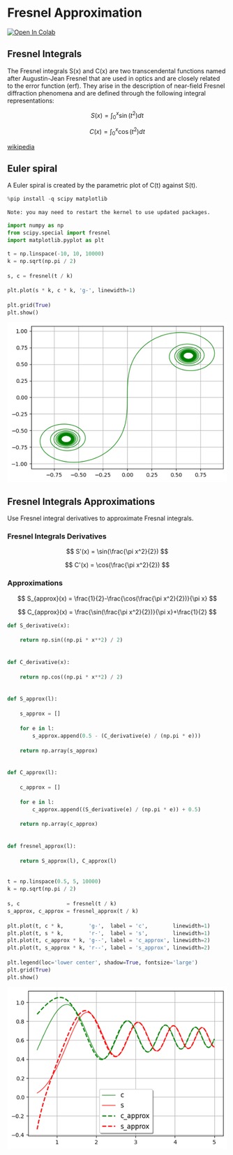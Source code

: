 # Fresnel Approximation

[![Open In Colab](https://colab.research.google.com/assets/colab-badge.svg)](https://colab.research.google.com/github/ThomasAstley/Fresnel_integral_approximation/blob/main/Fresnel_integral_approximation.ipynb)

## Fresnel Integrals

The Fresnel integrals S(x) and C(x) are two transcendental functions named after Augustin-Jean Fresnel that are used in optics and are closely related to the error function (erf). They arise in the description of near-field Fresnel diffraction phenomena and are defined through the following integral representations:

$$ S(x) = \int_0^x \sin(t^2) dt $$

$$ C(x) = \int_0^x \cos(t^2) dt $$

[wikipedia](https://en.wikipedia.org/wiki/Fresnel_integral)

## Euler spiral

A Euler spiral is created by the parametric plot of C(t) against S(t).



```python
%pip install -q scipy matplotlib
```

    Note: you may need to restart the kernel to use updated packages.



```python
import numpy as np
from scipy.special import fresnel
import matplotlib.pyplot as plt
```


```python
t = np.linspace(-10, 10, 10000)
k = np.sqrt(np.pi / 2)

s, c = fresnel(t / k)

plt.plot(s * k, c * k, 'g-', linewidth=1)

plt.grid(True)
plt.show()
```


    
![png](Fresnel_integral_approximation_files/Fresnel_integral_approximation_4_0.png)
    


## Fresnel Integrals Approximations

Use Fresnel integral derivatives to approximate Fresnal integrals.

### Fresnel Integrals Derivatives

$$ S'(x) = \sin(\frac{\pi x^2}{2}) $$

$$ C'(x) = \cos(\frac{\pi x^2}{2}) $$

### Approximations

$$ S_{approx}(x) = \frac{1}{2}-\frac{\cos(\frac{\pi x^2}{2})}{\pi x} $$

$$ C_{approx}(x) = \frac{\sin(\frac{\pi x^2}{2})}{\pi x}+\frac{1}{2} $$




```python
def S_derivative(x):
    
    return np.sin((np.pi * x**2) / 2)


def C_derivative(x):
    
    return np.cos((np.pi * x**2) / 2)


def S_approx(l):

    s_approx = []
    
    for e in l:
        s_approx.append(0.5 - (C_derivative(e) / (np.pi * e)))
        
    return np.array(s_approx)


def C_approx(l):

    c_approx = []
    
    for e in l:
        c_approx.append((S_derivative(e) / (np.pi * e)) + 0.5)
        
    return np.array(c_approx)


def fresnel_approx(l):

    return S_approx(l), C_approx(l)
    
```


```python
t = np.linspace(0.5, 5, 10000)
k = np.sqrt(np.pi / 2)

s, c               = fresnel(t / k)
s_approx, c_approx = fresnel_approx(t / k)

plt.plot(t, c * k,        'g-',  label = 'c',        linewidth=1)
plt.plot(t, s * k,        'r-',  label = 's',        linewidth=1)
plt.plot(t, c_approx * k, 'g--', label = 'c_approx', linewidth=2)
plt.plot(t, s_approx * k, 'r--', label = 's_approx', linewidth=2)

plt.legend(loc='lower center', shadow=True, fontsize='large')
plt.grid(True)
plt.show()
```


    
![png](Fresnel_integral_approximation_files/Fresnel_integral_approximation_7_0.png)
    



```python

```
